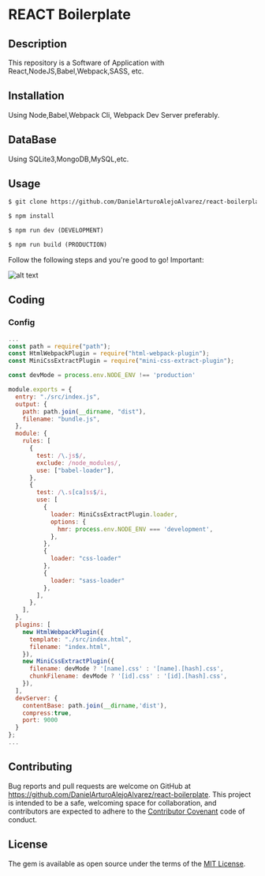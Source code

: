 # REACT Boilerplate

## Description

This repository is a Software of Application with React,NodeJS,Babel,Webpack,SASS, etc.

## Installation

Using Node,Babel,Webpack Cli, Webpack Dev Server preferably.

## DataBase

Using SQLite3,MongoDB,MySQL,etc.

## Usage

```html
$ git clone https://github.com/DanielArturoAlejoAlvarez/react-boilerplate[NAME APP]

$ npm install 

$ npm run dev (DEVELOPMENT) 

$ npm run build (PRODUCTION)
```

Follow the following steps and you're good to go! Important:

![alt text](https://camo.githubusercontent.com/af6bebd9605c5537e2251cb7c1d5b3b3def24fac/68747470733a2f2f692e6779617a6f2e636f6d2f61383936393363396165363864666433643666346138383962393730623931302e676966)

## Coding

### Config

```javascript
...
const path = require("path");
const HtmlWebpackPlugin = require("html-webpack-plugin");
const MiniCssExtractPlugin = require("mini-css-extract-plugin");

const devMode = process.env.NODE_ENV !== 'production'

module.exports = {
  entry: "./src/index.js",
  output: {
    path: path.join(__dirname, "dist"),
    filename: "bundle.js",
  },
  module: {
    rules: [
      {
        test: /\.js$/,
        exclude: /node_modules/,
        use: ["babel-loader"],
      },
      {
        test: /\.s[ca]ss$/i,
        use: [
          {
            loader: MiniCssExtractPlugin.loader,
            options: {
              hmr: process.env.NODE_ENV === 'development',
            },
          },
          {
            loader: "css-loader"
          },
          {
            loader: "sass-loader"
          },
        ],
      },
    ],
  },
  plugins: [
    new HtmlWebpackPlugin({
      template: "./src/index.html",
      filename: "index.html",
    }),
    new MiniCssExtractPlugin({
      filename: devMode ? '[name].css' : '[name].[hash].css',
      chunkFilename: devMode ? '[id].css' : '[id].[hash].css',
    }),
  ],
  devServer: {
    contentBase: path.join(__dirname,'dist'),
    compress:true,
    port: 9000
  }
};
...
```

## Contributing

Bug reports and pull requests are welcome on GitHub at https://github.com/DanielArturoAlejoAlvarez/react-boilerplate. This project is intended to be a safe, welcoming space for collaboration, and contributors are expected to adhere to the [Contributor Covenant](http://contributor-covenant.org) code of conduct.

## License

The gem is available as open source under the terms of the [MIT License](http://opensource.org/licenses/MIT).

```

```
